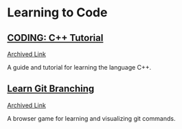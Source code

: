 # Learning to Code

## [CODING: C++ Tutorial](https://www.w3schools.com/cpp/)
[Archived Link](https://web.archive.org/web/*/https://www.w3schools.com/cpp/*)

A guide and tutorial for learning the language C++.

## [Learn Git Branching](https://learngitbranching.js.org/)
[Archived Link](https://web.archive.org/web/20241009005453/https://learngitbranching.js.org/)

A browser game for learning and visualizing git commands.